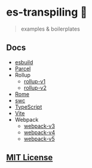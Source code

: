 # es-transpiling :metal:

> examples & boilerplates

## Docs

- [esbuild](https://esbuild.github.io/)
- [Parcel](https://parceljs.org/)
- Rollup
  - [rollup-v1](https://github.com/rollup/rollup/tree/v1.32.1/docs)
  - [rollup-v2](https://rollupjs.org/guide/en/)
- [Rome](https://rome.tools/)
- [swc](https://swc.rs/)
- [TypeScript](https://www.typescriptlang.org/)
- [Vite](https://vitejs.dev/guide/)
- Webpack
  - [webpack-v3](https://github.com/webpack/webpack.js.org/tree/v3.11.0/src/content/configuration)
  - [webpack-v4](https://v4.webpack.js.org/)
  - [webpack-v5](https://webpack.js.org/guides/getting-started/)

## [MIT License](LICENSE.md)
